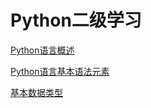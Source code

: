 # Python二级学习

[Python语言概述](http://localhost:8888/notebooks/Python%E8%AF%AD%E8%A8%80%E6%A6%82%E8%BF%B0.ipynb)

[Python语言基本语法元素](http://localhost:8888/notebooks/Python%E8%AF%AD%E8%A8%80%E5%9F%BA%E6%9C%AC%E8%AF%AD%E6%B3%95%E5%85%83%E7%B4%A0.ipynb)

[基本数据类型](http://localhost:8888/notebooks/%E5%9F%BA%E6%9C%AC%E6%95%B0%E6%8D%AE%E7%B1%BB%E5%9E%8B.ipynb)
